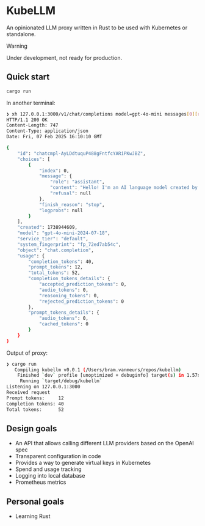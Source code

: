# KubeLLM

An opinionated LLM proxy written in Rust to be used with Kubernetes or standalone.

> [!WARNING]
> Under development, not ready for production.

## Quick start

```bash
cargo run
```

In another terminal:

```bash
❯ xh 127.0.0.1:3000/v1/chat/completions model=gpt-4o-mini messages[0][role]=user messages[0][content]="Hello, who are you"
HTTP/1.1 200 OK
Content-Length: 747
Content-Type: application/json
Date: Fri, 07 Feb 2025 16:10:10 GMT

{
    "id": "chatcmpl-AyLDdtuquP488gFntfcYARiPKwJBZ",
    "choices": [
        {
            "index": 0,
            "message": {
                "role": "assistant",
                "content": "Hello! I'm an AI language model created by OpenAI. I'm here to help you with information, answer questions, and assist you with a variety of topics. How can I help you today?",
                "refusal": null
            },
            "finish_reason": "stop",
            "logprobs": null
        }
    ],
    "created": 1738944609,
    "model": "gpt-4o-mini-2024-07-18",
    "service_tier": "default",
    "system_fingerprint": "fp_72ed7ab54c",
    "object": "chat.completion",
    "usage": {
        "completion_tokens": 40,
        "prompt_tokens": 12,
        "total_tokens": 52,
        "completion_tokens_details": {
            "accepted_prediction_tokens": 0,
            "audio_tokens": 0,
            "reasoning_tokens": 0,
            "rejected_prediction_tokens": 0
        },
        "prompt_tokens_details": {
            "audio_tokens": 0,
            "cached_tokens": 0
        }
    }
}
```

Output of proxy:

```bash
❯ cargo run
   Compiling kubellm v0.0.1 (/Users/bram.vanmeurs/repos/kubellm)
    Finished `dev` profile [unoptimized + debuginfo] target(s) in 1.57s
     Running `target/debug/kubellm`
Listening on 127.0.0.1:3000
Received request
Prompt tokens:     12
Completion tokens: 40
Total tokens:      52
```

## Design goals

- An API that allows calling different LLM providers based on the OpenAI spec
- Transparent configuration in code
- Provides a way to generate virtual keys in Kubernetes
- Spend and usage tracking
- Logging into local database
- Prometheus metrics

## Personal goals

- Learning Rust
